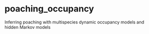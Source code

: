 # poaching_occupancy
Inferring poaching with multispecies dynamic occupancy models and hidden Markov models
